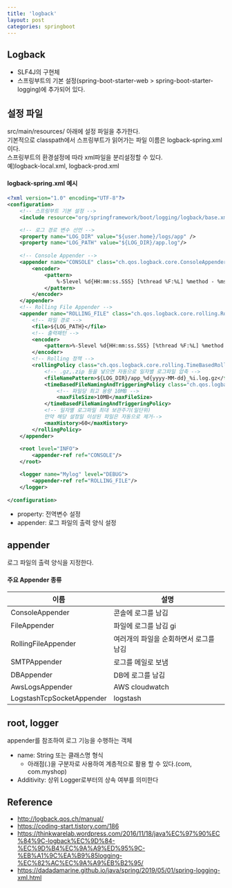 ```yaml
---
title: 'logback'
layout: post
categories: springboot
---
```


## Logback
- SLF4J의 구현체
- 스프링부트의 기본 설정(spring-boot-starter-web > spring-boot-starter-logging)에 추가되어 있다.

## 설정 파일
src/main/resources/ 아래에 설정 파일을 추가한다.  
기본적으로 classpath에서 스프링부트가 읽어가는 파일 이름은 logback-spring.xml이다.  
스프링부트의 환경설정에 따라 xml파일을 분리설정할 수 있다.  
예)logback-local.xml, logback-prod.xml

#### logback-spring.xml 예시
```xml
<?xml version="1.0" encoding="UTF-8"?>
<configuration>
    <!-- 스프링부트 기본 설정 -->
    <include resource="org/springframework/boot/logging/logback/base.xml"/>

    <!-- 로그 경로 변수 선언 -->
    <property name="LOG_DIR" value="${user.home}/logs/app" />
    <property name="LOG_PATH" value="${LOG_DIR}/app.log"/>
    
    <!-- Console Appender -->
    <appender name="CONSOLE" class="ch.qos.logback.core.ConsoleAppender">
        <encoder>
            <pattern>
                %-5level %d{HH:mm:ss.SSS} [%thread %F:%L] %method - %msg%n
            </pattern>
        </encoder>
    </appender>
    <!-- Rolling File Appender -->
    <appender name="ROLLING_FILE" class="ch.qos.logback.core.rolling.RollingFileAppender">
        <!-- 파일 경로 -->
        <file>${LOG_PATH}</file>
        <!-- 출력패턴 -->
        <encoder>
            <pattern>%-5level %d{HH:mm:ss.SSS} [%thread %F:%L] %method - %msg%n</pattern>
        </encoder>
        <!-- Rolling 정책 -->
        <rollingPolicy class="ch.qos.logback.core.rolling.TimeBasedRollingPolicy">
            <!-- .gz,.zip 등을 넣으면 자동으로 일자별 로그파일 압축 -->
            <fileNamePattern>${LOG_DIR}/app_%d{yyyy-MM-dd}_%i.log.gz</fileNamePattern>
            <timeBasedFileNamingAndTriggeringPolicy class="ch.qos.logback.core.rolling.SizeAndTimeBasedFNATP">
                <!-- 파일당 최고 용량 10MB -->
                <maxFileSize>10MB</maxFileSize>
            </timeBasedFileNamingAndTriggeringPolicy>
            <!-- 일자별 로그파일 최대 보관주기(일단위) 
            만약 해당 설정일 이상된 파일은 자동으로 제거-->
            <maxHistory>60</maxHistory>
        </rollingPolicy>
    </appender>
 
    <root level="INFO">
        <appender-ref ref="CONSOLE"/>
    </root>

    <logger name="Mylog" level="DEBUG">
        <appender-ref ref="ROLLING_FILE"/>
    </logger>
    
</configuration>
```
- property: 전역변수 설정
- appender: 로그 파일의 출력 양식 설정

## appender
로그 파일의 출력 양식을 지정한다.

#### 주요 Appender 종류

| 이름 | 설명 |
| -- | -- |
| ConsoleAppender | 콘솔에 로그를 남김 |
| FileAppender | 파일에 로그를 남김 gi
| RollingFileAppender | 여러개의 파일을 순회하면서 로그를 남김 |
| SMTPAppender | 로그를 메일로 보냄 |
| DBAppender | DB에 로그를 남김 |
| AwsLogsAppender | AWS cloudwatch |
| LogstashTcpSocketAppender | logstash |

## root, logger
appender를 참조하여 로그 기능을 수행하는 객체
- name: String 또는 클래스명 형식
    -  아래점(.)을 구분자로 사용하여 계층적으로 활용 할 수 있다.(com, com.myshop)
- Additivity: 상위 Logger로부터의 상속 여부를 의미한다

## Reference
- <http://logback.qos.ch/manual/>
- <https://coding-start.tistory.com/186>
- <https://thinkwarelab.wordpress.com/2016/11/18/java%EC%97%90%EC%84%9C-logback%EC%9D%84-%EC%9D%B4%EC%9A%A9%ED%95%9C-%EB%A1%9C%EA%B9%85logging-%EC%82%AC%EC%9A%A9%EB%B2%95/>
- <https://dadadamarine.github.io/java/spring/2019/05/01/spring-logging-xml.html>
